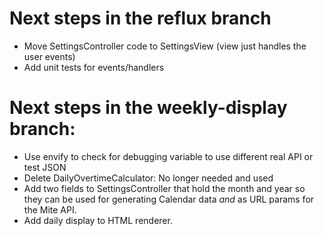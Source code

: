 # Next steps in the reflux branch

- Move SettingsController code to SettingsView (view just handles the user events)
- Add unit tests for events/handlers

# Next steps in the weekly-display branch:

- Use envify to check for debugging variable to use different real API or test JSON
- Delete DailyOvertimeCalculator: No longer needed and used
- Add two fields to SettingsController that hold the month and year so they can be used for generating Calendar data *and* as URL params for the Mite API.
- Add daily display to HTML renderer.

